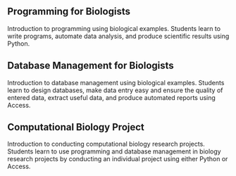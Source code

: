 ## Programming for Biologists

Introduction to programming using biological examples. Students learn to write
programs, automate data analysis, and produce scientific results using Python.


## Database Management for Biologists

Introduction to database management using biological examples. Students learn to
design databases, make data entry easy and ensure the quality of entered data,
extract useful data, and produce automated reports using Access.


## Computational Biology Project

Introduction to conducting computational biology research projects. Students
learn to use programming and database management in biology research projects by
conducting an individual project using either Python or Access.
